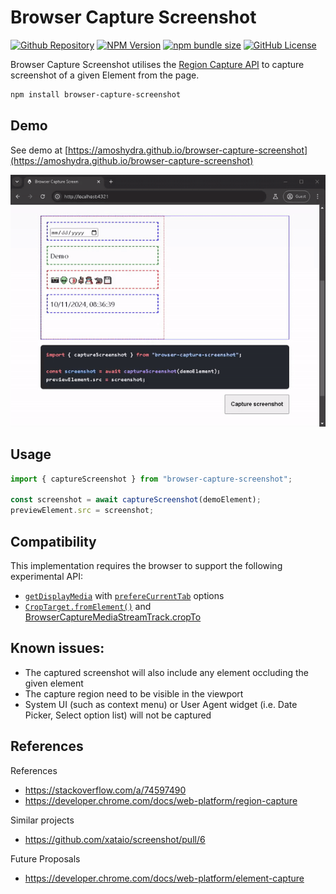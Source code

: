 # Browser Capture Screenshot

[![Github Repository](https://img.shields.io/badge/amoshydra-browser--capture--screenshot-black?style=flat&logo=github)](https://github.com/amoshydra/browser-capture-screenshot)
[![NPM Version](https://img.shields.io/npm/v/browser-capture-screenshot)](https://www.npmjs.com/package/browser-capture-screenshot)
[![npm bundle size](https://img.shields.io/bundlephobia/minzip/browser-capture-screenshot)](https://www.npmjs.com/package/browser-capture-screenshot?activeTab=code)
[![GitHub License](https://img.shields.io/github/license/amoshydra/browser-capture-screenshot)](https://github.com/amoshydra/browser-capture-screenshot/blob/main/LICENSE)


Browser Capture Screenshot utilises the [Region Capture API](https://github.com/w3c/mediacapture-region/#summary) to capture screenshot of a given Element from the page.

```bash
npm install browser-capture-screenshot
```

## Demo
See demo at [https://amoshydra.github.io/browser-capture-screenshot](https://amoshydra.github.io/browser-capture-screenshot)

![preview](https://raw.githubusercontent.com/amoshydra/browser-capture-screenshot/main/readme-preview.gif)

## Usage

```ts
import { captureScreenshot } from "browser-capture-screenshot";

const screenshot = await captureScreenshot(demoElement);
previewElement.src = screenshot;
```

## Compatibility

This implementation requires the browser to support the following experimental API:

- [`getDisplayMedia`](https://developer.mozilla.org/en-US/docs/Web/API/MediaDevices/getDisplayMedia) with [`prefereCurrentTab`](https://developer.mozilla.org/en-US/docs/Web/API/MediaDevices/getDisplayMedia#prefercurrenttab) options
- [`CropTarget.fromElement()`](https://w3c.github.io/mediacapture-region/#dom-croptarget-fromelement) and [BrowserCaptureMediaStreamTrack.cropTo](https://w3c.github.io/mediacapture-region/#dom-browsercapturemediastreamtrack-cropto)

## Known issues:
- The captured screenshot will also include any element occluding the given element
- The capture region need to be visible in the viewport
- System UI (such as context menu) or User Agent widget (i.e. Date Picker, Select option list) will not be captured

## References

References
- https://stackoverflow.com/a/74597490
- https://developer.chrome.com/docs/web-platform/region-capture

Similar projects
- https://github.com/xataio/screenshot/pull/6

Future Proposals
- https://developer.chrome.com/docs/web-platform/element-capture
